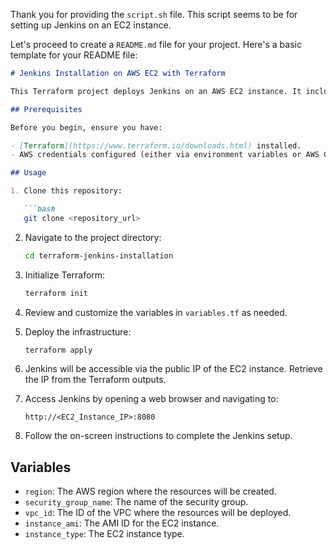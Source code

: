 Thank you for providing the `script.sh` file. This script seems to be for setting up Jenkins on an EC2 instance. 

Let's proceed to create a `README.md` file for your project. Here's a basic template for your README file:

```markdown
# Jenkins Installation on AWS EC2 with Terraform

This Terraform project deploys Jenkins on an AWS EC2 instance. It includes configurations for setting up the necessary security group, EC2 instance, and an S3 bucket for Jenkins artifacts.

## Prerequisites

Before you begin, ensure you have:

- [Terraform](https://www.terraform.io/downloads.html) installed.
- AWS credentials configured (either via environment variables or AWS CLI).

## Usage

1. Clone this repository:

   ```bash
   git clone <repository_url>
   ```

2. Navigate to the project directory:

   ```bash
   cd terraform-jenkins-installation
   ```

3. Initialize Terraform:

   ```bash
   terraform init
   ```

4. Review and customize the variables in `variables.tf` as needed.

5. Deploy the infrastructure:

   ```bash
   terraform apply
   ```

6. Jenkins will be accessible via the public IP of the EC2 instance. Retrieve the IP from the Terraform outputs.

7. Access Jenkins by opening a web browser and navigating to:

   ```text
   http://<EC2_Instance_IP>:8080
   ```

8. Follow the on-screen instructions to complete the Jenkins setup.

## Variables

- `region`: The AWS region where the resources will be created.
- `security_group_name`: The name of the security group.
- `vpc_id`: The ID of the VPC where the resources will be deployed.
- `instance_ami`: The AMI ID for the EC2 instance.
- `instance_type`: The EC2 instance type.

